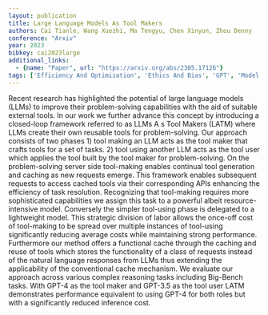 ```yaml
---
layout: publication
title: Large Language Models As Tool Makers
authors: Cai Tianle, Wang Xuezhi, Ma Tengyu, Chen Xinyun, Zhou Denny
conference: "Arxiv"
year: 2023
bibkey: cai2023large
additional_links:
  - {name: "Paper", url: "https://arxiv.org/abs/2305.17126"}
tags: ['Efficiency And Optimization', 'Ethics And Bias', 'GPT', 'Model Architecture', 'RAG', 'Tools']
---
```

Recent research has highlighted the potential of large language models (LLMs) to improve their problem-solving capabilities with the aid of suitable external tools. In our work we further advance this concept by introducing a closed-loop framework referred to as LLMs A s Tool Makers (LATM) where LLMs create their own reusable tools for problem-solving. Our approach consists of two phases 1) tool making an LLM acts as the tool maker that crafts tools for a set of tasks. 2) tool using another LLM acts as the tool user which applies the tool built by the tool maker for problem-solving. On the problem-solving server side tool-making enables continual tool generation and caching as new requests emerge. This framework enables subsequent requests to access cached tools via their corresponding APIs enhancing the efficiency of task resolution. Recognizing that tool-making requires more sophisticated capabilities we assign this task to a powerful albeit resource-intensive model. Conversely the simpler tool-using phase is delegated to a lightweight model. This strategic division of labor allows the once-off cost of tool-making to be spread over multiple instances of tool-using significantly reducing average costs while maintaining strong performance. Furthermore our method offers a functional cache through the caching and reuse of tools which stores the functionality of a class of requests instead of the natural language responses from LLMs thus extending the applicability of the conventional cache mechanism. We evaluate our approach across various complex reasoning tasks including Big-Bench tasks. With GPT-4 as the tool maker and GPT-3.5 as the tool user LATM demonstrates performance equivalent to using GPT-4 for both roles but with a significantly reduced inference cost.
